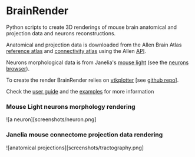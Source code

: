# BrainRender
Python scripts to create 3D renderings of mouse brain anatomical and projection data and neurons reconstructions. 

Anatomical and projection data is downloaded from the  Allen Brain Atlas [reference atlas](http://atlas.brain-map.org)
and [connectivity atlas](http://connectivity.brain-map.org) using the Allen [API](http://help.brain-map.org/display/api/Allen%2BBrain%2BAtlas%2BAPI). 

Neurons morphological data is from Janelia's [mouse light](https://www.janelia.org/project-team/mouselight)
(see the [neurons browser](http://ml-neuronbrowser.janelia.org)). 

To create the render BrainRender relies on [vtkplotter](https://vtkplotter.embl.es) [see [github repo](https://github.com/marcomusy/vtkPlotter)].

Check the [user guide](../blob/master/LICENSE) and the [examples](Examples) for more information


### Mouse Light neurons morphology rendering
![a neuron][screenshots/neuron.png]



### Janelia mouse connectome projection data rendering
![anatomical projections][screenshots/tractography.png]
